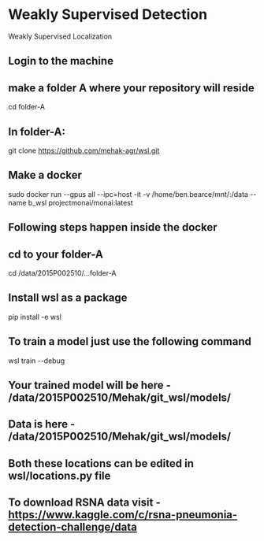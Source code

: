 # Weakly Supervised Detection
Weakly Supervised Localization

## Login to the machine
## make a folder A where your repository will reside
cd folder-A
  
## In folder-A:
git clone https://github.com/mehak-agr/wsl.git

## Make a docker
sudo docker run --gpus all --ipc=host -it -v /home/ben.bearce/mnt/:/data --name b_wsl projectmonai/monai:latest

## Following steps happen inside the docker

## cd to your folder-A 
cd /data/2015P002510/...folder-A

## Install wsl as a package
pip install -e wsl

## To train a model just use the following command
wsl train --debug

## Your trained model will be here - /data/2015P002510/Mehak/git_wsl/models/
## Data is here - /data/2015P002510/Mehak/git_wsl/models/
## Both these locations can be edited in wsl/locations.py file

## To download RSNA data visit - https://www.kaggle.com/c/rsna-pneumonia-detection-challenge/data
